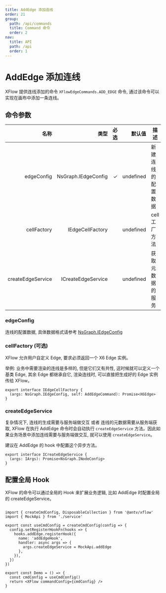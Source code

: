 ```yaml
---
title: AddEdge 添加连线
order: 21
group:
  path: /api/commands
  title: Command 命令
  order: 2
nav:
  title: API
  path: /api
  order: 1
---
```


# AddEdge 添加连线

XFlow 提供连线添加的命令 `XFlowEdgeCommands.ADD_EDGE` 命令, 通过该命令可以实现在画布中添加一条连线。

## 命令参数

|              名称 |                类型 | 必选 |    默认值 | 描述               |
| ----------------: | ------------------: | ---: | --------: | ------------------ |
|        edgeConfig | NsGraph.IEdgeConfig |    ✓ | undefined | 新建连线的配置数据 |
|       cellFactory |    IEdgeCellFactory |      | undefined | cell 工厂方法      |
| createEdgeService |  ICreateEdgeService |      | undefined | 获取元数据的服务   |

### edgeConfig

连线的配置数据, 具体数据格式请参考 [NsGraph.IEdgeConfig](/api/interface#inodeconfig)

### cellFactory (可选)

XFlow 允许用户自定义 Edge, 要求必须返回一个 X6 Edge 实例。

举例:
业务中需要渲染的连线是多样的, 但是它们又有共性, 这时候就可以定义一个基类 Edge, 其余 Edge 都继承自它, 渲染连线时, 可以直接把生成好的 Edge 实例传给 XFlow。

```tsx | pure
export interface IEdgeCellFactory {
  (args: NsGraph.IEdgeConfig, self: AddEdgeCommand): Promise<X6Edge>
}
```

### createEdgeService

复杂情况下, 连线的生成需要与服务端做交互 或者 连线的元数据需要从服务端获取, XFlow 在执行 AddEdge 命令时会自动执行 `createEdgeService` 方法。因此如果业务场景中添加连线需要与服务端做交互, 就可以使用 `createEdgeService`。

建议在 AddEdge 的 hook 中配置这个异步方法。

```tsx | pure
export interface ICreateEdgeService {
  (args: IArgs): Promise<NsGraph.INodeConfig>
}
```

## 配置全局 Hook

XFlow 的命令可以通过全局的 Hook 来扩展业务逻辑, 比如 AddEdge 时配置全局的 createEdgeService。

```tsx | pure

import { createCmdConfig, DisposableCollection } from '@antv/xflow'
import { MockApi } from './service'

export const useCmdConfig = createCmdConfig(config => {
  config.setRegisterHookFn(hooks => {
    hooks.addEdge.registerHook({
      name: 'addEdgeHook',
      handler: async args => {
        args.createEdgeService = MockApi.addEdge
      },
    }),
  })
})

export const Demo = () => {
  const cmdConfig = useCmdConfig()
  return <XFlow commandConfig={cmdConfig} />
}

```
